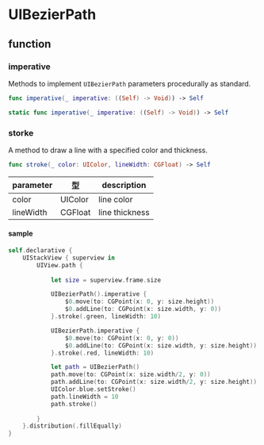 # UIBezierPath

## function

### imperative

Methods to implement `UIBezierPath` parameters procedurally as standard.

```swift
func imperative(_ imperative: ((Self) -> Void)) -> Self

static func imperative(_ imperative: ((Self) -> Void)) -> Self
```

### storke

A method to draw a line with a specified color and thickness.

```swift
func stroke(_ color: UIColor, lineWidth: CGFloat) -> Self
```

|  parameter | 型 | description |
| ---- | ---- | ---- |
| color | UIColor | line color |
| lineWidth | CGFloat | line thickness |

#### sample

```swift
self.declarative {
    UIStackView { superview in
        UIView.path {
            
            let size = superview.frame.size

            UIBezierPath().imperative {
                $0.move(to: CGPoint(x: 0, y: size.height))
                $0.addLine(to: CGPoint(x: size.width, y: 0))
            }.stroke(.green, lineWidth: 10)

            UIBezierPath.imperative {
                $0.move(to: CGPoint(x: 0, y: 0))
                $0.addLine(to: CGPoint(x: size.width, y: size.height))
            }.stroke(.red, lineWidth: 10)

            let path = UIBezierPath()
            path.move(to: CGPoint(x: size.width/2, y: 0))
            path.addLine(to: CGPoint(x: size.width/2, y: size.height))
            UIColor.blue.setStroke()
            path.lineWidth = 10
            path.stroke()
            
        }
    }.distribution(.fillEqually)
}
```

